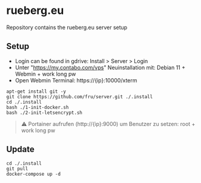 # rueberg.eu 

Repository contains the rueberg.eu server setup

## Setup
- Login can be found in gdrive: Install > Server > Login
- Unter "https://my.contabo.com/vps" Neuinstallation mit: Debian 11 + Webmin + work long pw
- Open Webmin Terminal: https://{ip}:10000/xterm
```
apt-get install git -y
git clone https://github.com/fru/server.git ./.install
cd ./.install
bash ./1-init-docker.sh
bash ./2-init-letsencrypt.sh
```
> :warning: Portainer aufrufen (http://{ip}:9000) um Benutzer zu setzen: root + work long pw

## Update
```
cd ./.install
git pull
docker-compose up -d
```
